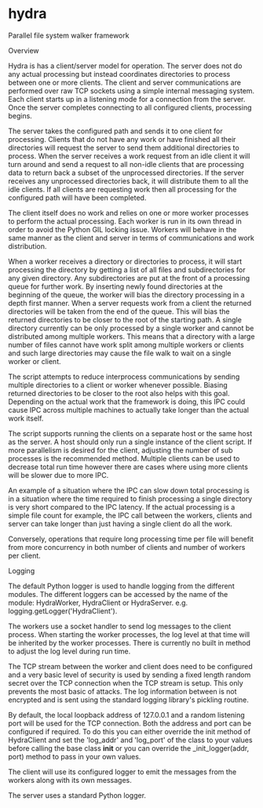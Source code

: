 # hydra
Parallel file system walker framework

Overview

Hydra is has a client/server model for operation. The server does not do any actual processing but instead coordinates
 directories to process between one or more clients. The client and server communications are performed over raw TCP
 sockets using a simple internal messaging system. Each client starts up in a listening mode for a connection from the
 server. Once the server completes connecting to all configured clients, processing begins.
 
The server takes the configured path and sends it to one client for processing. Clients that do not have any work or
 have finished all their directories will request the server to send them additional directories to process. When the
 server receives a work request from an idle client it will turn around and send a request to all non-idle clients
 that are processing data to return back a subset of the unprocessed directories. If the server receives any 
 unprocessed directories back, it will distribute them to all the idle clients. If all clients are requesting work
 then all processing for the configured path will have been completed.
 
The client itself does no work and relies on one or more worker processes to perform the actual processing. Each worker
 is run in its own thread in order to avoid the Python GIL locking issue. Workers will behave in the same manner as the
 client and server in terms of communications and work distribution.

When a worker receives a directory or directories to process, it will start processing the directory by getting a list
 of all files and subdirectories for any given directory. Any subdirectories are put at the front of a processing
 queue for further work. By inserting newly found directories at the beginning of the queue, the worker will bias the
 directory processing in a depth first manner. When a server requests work from a client the returned directories will
 be taken from the end of the queue. This will bias the returned directories to be closer to the root of the starting
 path. A single directory currently can be only processed by a single worker and cannot be distributed among multiple
 workers. This means that a directory with a large number of files cannot have work split among multiple workers or
 clients and such large directories may cause the file walk to wait on a single worker or client.

The script attempts to reduce interprocess communications by sending multiple directories to a client or worker
 whenever possible. Biasing returned directories to be closer to the root also helps with this goal. Depending on the
 actual work that the framework is doing, this IPC could cause IPC across multiple machines to actually take longer
 than the actual work itself.

The script supports running the clients on a separate host or the same host as the server. A host should only run a
 single instance of the client script. If more parallelism is desired for the client, adjusting the number of sub
 processes is the recommended method. Multiple clients can be used to decrease total run time however there are cases
 where using more clients will be slower due to more IPC.

An example of a situation where the IPC can slow down total processing is in a situation where the time required to
 finish processing a single directory is very short compared to the IPC latency. If the actual processing is a simple
 file count for example, the IPC call between the workers, clients and server can take longer than just having a single
 client do all the work.
 
Conversely, operations that require long processing time per file will benefit from more concurrency in both number of
 clients and number of workers per client.


Logging

The default Python logger is used to handle logging from the different modules. The different loggers can be
 accessed by the name of the module: HydraWorker, HydraClient or HydraServer. e.g. logging.getLogger('HydraClient').

The workers use a socket handler to send log messages to the client process. When starting the worker processes, the
 log level at that time will be inherited by the worker processes. There is currently no built in method to adjust
 the log level during run time.

The TCP stream between the worker and client does need to be configured and a very basic level of security is used by
 sending a fixed length random secret over the TCP connection when the TCP stream is setup. This only prevents the
 most basic of attacks. The log information between is not encrypted and is sent using the standard logging library's
 pickling routine.
 
By default, the local loopback address of 127.0.0.1 and a random listening port will be used for
 the TCP connection. Both the address and port can be configured if required. To do this you can either override the
 init method of HydraClient and set the 'log_addr' and 'log_port' of the class to your values before calling the base
  class __init__ or you can override the _init_logger(addr, port) method to pass in your own values.

The client will use its configured logger to emit the messages from the workers along with its own messages.

The server uses a standard Python logger.